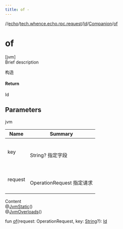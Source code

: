 ```yaml
---
title: of -
---
```

//[echo](../../../index.md)/[tech.whence.echo.rpc.request](../../index.md)/[Id](../index.md)/[Companion](index.md)/[of](of.md)



# of  
[jvm]  
Brief description  


构造



#### Return  


Id



## Parameters  
  
jvm  
  
|  Name|  Summary| 
|---|---|
| key| <br><br>String? 指定字段<br><br>
| request| <br><br>OperationRequest 指定请求<br><br>
  
  
Content  
@[JvmStatic](https://kotlinlang.org/api/latest/jvm/stdlib/kotlin.jvm/-jvm-static/index.html)()  
@[JvmOverloads](https://kotlinlang.org/api/latest/jvm/stdlib/kotlin.jvm/-jvm-overloads/index.html)()  
  
fun [of](of.md)(request: OperationRequest, key: [String](https://kotlinlang.org/api/latest/jvm/stdlib/kotlin/-string/index.html)?): [Id](../index.md)  



